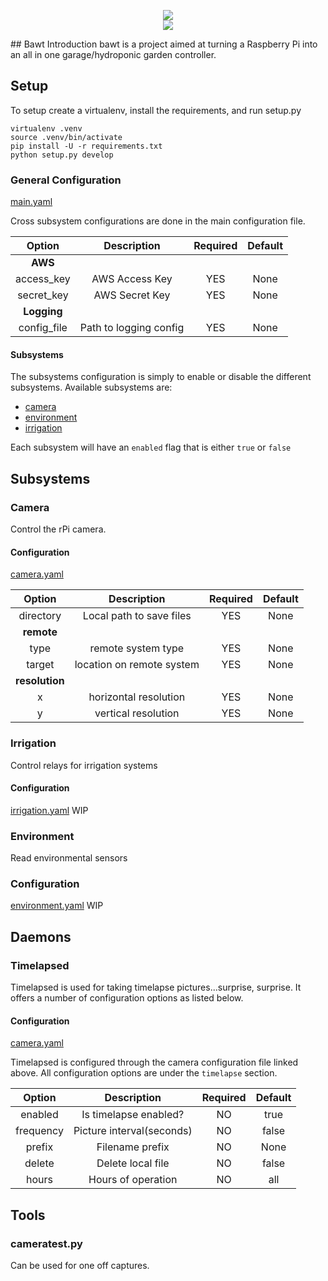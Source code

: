 <p align="center">
<img src="http://hoolboom.com/icons/robot.gif" />
<br />
<a href="https://circleci.com/gh/DoriftoShoes/bawt/tree/master"><img src="https://circleci.com/gh/DoriftoShoes/bawt/tree/master.svg?style=svg" /> </a>
</p>
## Bawt Introduction
bawt is a project aimed at turning a Raspberry Pi into an all in one garage/hydroponic garden controller.

## Setup

To setup create a virtualenv, install the requirements, and run setup.py

```
virtualenv .venv
source .venv/bin/activate
pip install -U -r requirements.txt
python setup.py develop
```

### General Configuration
[main.yaml](conf/main.yaml)

Cross subsystem configurations are done in the main configuration file.

|Option|Description|Required|Default|
|:-----:|:--------:|:-----:|:------:|
|**AWS**||
|access_key|AWS Access Key|YES|None|
|secret_key|AWS Secret Key|YES|None|
|**Logging**||
|config_file|Path to logging config|YES|None|

#### Subsystems
The subsystems configuration is simply to enable or disable the different subsystems.  Available subsystems are:

* [camera](#camera)
* [environment](#environment)
* [irrigation](#irrigation)

Each subsystem will have an `enabled` flag that is either `true` or `false`

## Subsystems
### Camera
Control the rPi camera.

#### Configuration
[camera.yaml](conf/camera.yaml)

|Option|Description|Required|Default|
|:-----:|:--------:|:-----:|:------:|
|directory|Local path to save files|YES|None|
|**remote**||
|type|remote system type|YES|None|
|target|location on remote system|YES|None|
|**resolution**||
|x|horizontal resolution|YES|None|
|y|vertical resolution|YES|None|

### Irrigation
Control relays for irrigation systems

#### Configuration
[irrigation.yaml](conf/irrigation.yaml)
WIP

### Environment
Read environmental sensors

### Configuration
[environment.yaml](conf/environment.yaml)
WIP

## Daemons
### Timelapsed
Timelapsed is used for taking timelapse pictures...surprise, surprise.  It offers a number of configuration options as listed below.

#### Configuration
[camera.yaml](conf/camera.yaml)

Timelapsed is configured through the camera configuration file linked above.  All configuration options are under the `timelapse` section.

|Option|Description|Required|Default|
|:-----:|:--------:|:-----:|:------:|
|enabled|Is timelapse enabled?|NO|true|
|frequency|Picture interval(seconds)|NO|false|
|prefix|Filename prefix|NO|None|
|delete|Delete local file|NO|false|
|hours|Hours of operation|NO|all|

## Tools
### cameratest.py
Can be used for one off captures.
